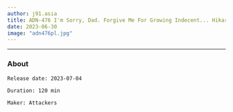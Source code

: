 ```yaml
---
author: j91.asia
title: ADN-476 I'm Sorry, Dad. Forgive Me For Growing Indecent... Hikaru Miyanishi
date: 2023-06-30
image: "adn476pl.jpg"
---
```



___

### About

`Release date: 2023-07-04`

`Duration: 120 min`

`Maker:	Attackers`
